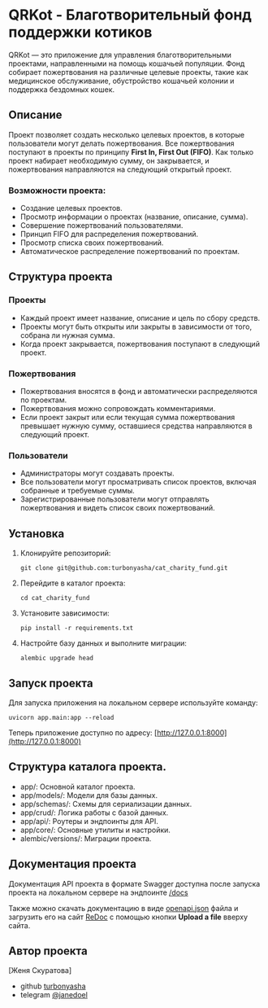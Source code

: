 # QRKot - Благотворительный фонд поддержки котиков

QRKot — это приложение для управления благотворительными проектами, направленными на помощь кошачьей популяции. Фонд собирает пожертвования на различные целевые проекты, такие как медицинское обслуживание, обустройство кошачьей колонии и поддержка бездомных кошек.

## Описание

Проект позволяет создать несколько целевых проектов, в которые пользователи могут делать пожертвования. Все пожертвования поступают в проекты по принципу **First In, First Out (FIFO)**. Как только проект набирает необходимую сумму, он закрывается, и пожертвования направляются на следующий открытый проект.

### Возможности проекта:

- Создание целевых проектов.
- Просмотр информации о проектах (название, описание, сумма).
- Совершение пожертвований пользователями.
- Принцип FIFO для распределения пожертвований.
- Просмотр списка своих пожертвований.
- Автоматическое распределение пожертвований по проектам.

## Структура проекта

### Проекты

- Каждый проект имеет название, описание и цель по сбору средств.
- Проекты могут быть открыты или закрыты в зависимости от того, собрана ли нужная сумма.
- Когда проект закрывается, пожертвования поступают в следующий проект.

### Пожертвования

- Пожертвования вносятся в фонд и автоматически распределяются по проектам.
- Пожертвования можно сопровождать комментариями.
- Если проект закрыт или если текущая сумма пожертвования превышает нужную сумму, оставшиеся средства направляются в следующий проект.

### Пользователи

- Администраторы могут создавать проекты.
- Все пользователи могут просматривать список проектов, включая собранные и требуемые суммы.
- Зарегистрированные пользователи могут отправлять пожертвования и видеть список своих пожертвований.

## Установка

1. Клонируйте репозиторий:
    ```
    git clone git@github.com:turbonyasha/cat_charity_fund.git
    ```
2. Перейдите в каталог проекта:
    ```
    cd cat_charity_fund
    ```
3. Установите зависимости:
    ```
    pip install -r requirements.txt
    ```
4. Настройте базу данных и выполните миграции:
    ```
    alembic upgrade head
    ```

## Запуск проекта

Для запуска приложения на локальном сервере используйте команду:

```
uvicorn app.main:app --reload
```

Теперь приложение доступно по адресу: [http://127.0.0.1:8000](http://127.0.0.1:8000)

## Структура каталога проекта.
- app/: Основной каталог проекта.
- app/models/: Модели для базы данных.
- app/schemas/: Схемы для сериализации данных.
- app/crud/: Логика работы с базой данных.
- app/api/: Роутеры и эндпоинты для API.
- app/core/: Основные утилиты и настройки.
- alembic/versions/: Миграции проекта. 

## Документация проекта

Документация API проекта в формате Swagger доступна после запуска проекта на локальном сервере на эндпоинте [/docs](http://127.0.0.1:8000/docs)

Также можно скачать документацию в виде [openapi.json](https://code.s3.yandex.net/Python-dev/openapi.json) файла и загрузить его на сайт [ReDoc](https://redocly.github.io/redoc/) с помощью кнопки **Upload a file** вверху сайта.


## Автор проекта
[Женя Скуратова]
- github [turbonyasha](https://github.com/turbonyasha)
- telegram [@janedoel](https://t.me/janedoel)